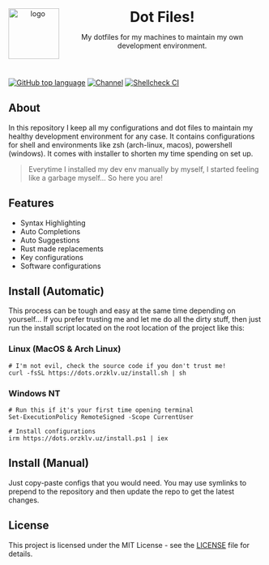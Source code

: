 <header>
<img src="https://www.orzklv.uz/favicons/logo.png" alt="logo" height="100" align="left">
<h1 style="display: inline">Dot Files!</h1>

My dotfiles for my machines to maintain my own development environment.

</header>

[![GitHub top language](https://img.shields.io/github/languages/top/orzklv/dots?style=flat-square&logo=github)](https://github.com/orzklv/dots)
[![Channel](https://img.shields.io/badge/Chat-grey?style=flat-square&logo=telegram)](https://t.me/orzklvb)
[![Shellcheck CI](https://github.com/orzklv/dots/actions/workflows/test.yml/badge.svg)](https://github.com/orzklv/dots/actions/workflows/test.yml)

## About

In this repository I keep all my configurations and dot files to maintain my healthy development environment for any case. It contains configurations
for shell and environments like zsh (arch-linux, macos), powershell (windows). It comes with installer to shorten my time spending on set up.

> Everytime I installed my dev env manually by myself, I started feeling like a garbage myself... So here you are!

## Features

- Syntax Highlighting
- Auto Completions
- Auto Suggestions
- Rust made replacements
- Key configurations
- Software configurations

## Install (Automatic)

This process can be tough and easy at the same time depending on yourself... If you prefer trusting me and let me do all the dirty stuff, then just run the install script located on the root location of the project like this:

### Linux (MacOS & Arch Linux)

```shell
# I'm not evil, check the source code if you don't trust me!
curl -fsSL https://dots.orzklv.uz/install.sh | sh
```

### Windows NT

```shell
# Run this if it's your first time opening terminal
Set-ExecutionPolicy RemoteSigned -Scope CurrentUser

# Install configurations
irm https://dots.orzklv.uz/install.ps1 | iex
```

## Install (Manual)

Just copy-paste configs that you would need. You may use symlinks to prepend to the repository and then update the repo to get the latest changes.

## License

This project is licensed under the MIT License - see the [LICENSE](license) file for details.
